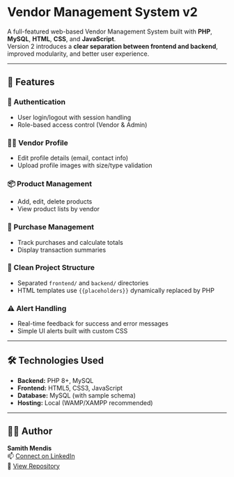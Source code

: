 # Vendor Management System v2

A full-featured web-based Vendor Management System built with **PHP**, **MySQL**, **HTML**, **CSS**, and **JavaScript**.  
Version 2 introduces a **clear separation between frontend and backend**, improved modularity, and better user experience.

---

## 🚀 Features

### 🔐 Authentication
- User login/logout with session handling
- Role-based access control (Vendor & Admin)

### 🧑‍💼 Vendor Profile
- Edit profile details (email, contact info)
- Upload profile images with size/type validation

### 📦 Product Management
- Add, edit, delete products
- View product lists by vendor

### 🛒 Purchase Management
- Track purchases and calculate totals
- Display transaction summaries

### 📂 Clean Project Structure
- Separated `frontend/` and `backend/` directories
- HTML templates use `{{placeholders}}` dynamically replaced by PHP

### ⚠️ Alert Handling
- Real-time feedback for success and error messages
- Simple UI alerts built with custom CSS

---

## 🛠️ Technologies Used

- **Backend:** PHP 8+, MySQL
- **Frontend:** HTML5, CSS3, JavaScript
- **Database:** MySQL (with sample schema)
- **Hosting:** Local (WAMP/XAMPP recommended)

---

## 🙋‍♂️ Author

**Samith Mendis**  
📫 [Connect on LinkedIn](https://linkedin.com/in/dsamithmendis)  
🔗 [View Repository](https://github.com/dsamithmendis/vendormanagementsystem)
